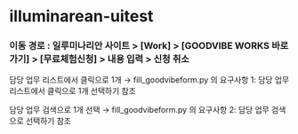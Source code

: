# illuminarean-uitest

### 이동 경로 : 일루미나리안 사이트 > [Work] > [GOODVIBE WORKS 바로가기] > [무료체험신청] > 내용 입력 > 신청 취소

담당 업무 리스트에서 클릭으로 1개
→ fill_goodvibeform.py 의 요구사항 1: 담당 업무 리스트에서 클릭으로 1개 선택하기 참조

담당 업무 검색으로 1개 선택
→ fill_goodvibeform.py 의 요구사항 2: 담당 업무 검색으로 선택하기 참조
